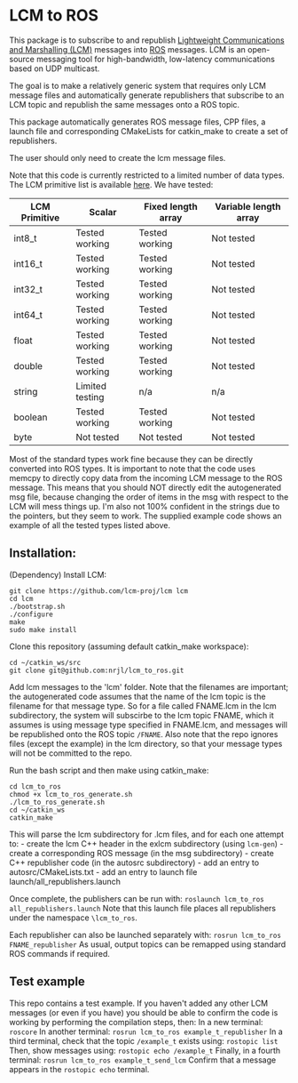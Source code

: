 # LCM to ROS

This package is to subscribe to and republish [Lightweight Communications and Marshalling (LCM)](https://lcm-proj.github.io/) messages into [ROS](http://wiki.ros.org/) messages. LCM is an open-source messaging tool for high-bandwidth, low-latency communications based on UDP multicast.

The goal is to make a relatively generic system that requires only LCM message files and automatically generate republishers that subscribe to an LCM topic and republish the same messages onto a ROS topic.

This package automatically generates ROS message files, CPP files, a launch file and corresponding CMakeLists for catkin_make to create a set of republishers.

The user should only need to create the lcm message files.

Note that this code is currently restricted to a limited number of data types. The LCM primitive list is available [here](https://lcm-proj.github.io/type_specification.html#type_specification_primitives). We have tested:

| LCM Primitive | Scalar | Fixed length array | Variable length array |
| --- | --- | --- | --- |
| int8_t | Tested working | Tested working | Not tested |
| int16_t | Tested working | Tested working | Not tested |
| int32_t | Tested working | Tested working | Not tested |
| int64_t | Tested working | Tested working | Not tested |
| float | Tested working | Tested working | Not tested |
| double | Tested working | Tested working | Not tested |
| string | Limited testing | n/a | n/a |
| boolean | Tested working | Tested working | Not tested |
| byte | Not tested | Not tested | Not tested |

Most of the standard types work fine because they can be directly converted into ROS types. It is important to note that the code uses memcpy to directly copy data from the incoming LCM message to the ROS message. This means that you should NOT directly edit the autogenerated msg file, because changing the order of items in the msg with respect to the LCM will mess things up. I'm also not 100% confident in the strings due to the pointers, but they seem to work. The supplied example code shows an example of all the tested types listed above.


## Installation:

(Dependency) Install LCM:
```
git clone https://github.com/lcm-proj/lcm lcm
cd lcm
./bootstrap.sh
./configure
make
sudo make install
```

Clone this repository (assuming default catkin_make workspace):
```
cd ~/catkin_ws/src
git clone git@github.com:nrjl/lcm_to_ros.git
```

Add lcm messages to the 'lcm' folder. Note that the filenames are important; the autogenerated code assumes that the name of the lcm topic is the filename for that message type. So for a file called FNAME.lcm in the lcm subdirectory, the system will subscirbe to the lcm topic FNAME, which it assumes is using message type specified in FNAME.lcm, and messages will be republished onto the ROS topic `/FNAME`. Also note that the repo ignores files (except the example) in the lcm directory, so that your message types will not be committed to the repo.

Run the bash script and then make using catkin_make:
```
cd lcm_to_ros
chmod +x lcm_to_ros_generate.sh
./lcm_to_ros_generate.sh
cd ~/catkin_ws
catkin_make
```

This will parse the lcm subdirectory for .lcm files, and for each one attempt to:
    - create the lcm C++ header in the exlcm subdirectory (using `lcm-gen`)
    - create a corresponding ROS message (in the msg subdirectory)
    - create C++ republisher code (in the autosrc subdirectory)
    - add an entry to autosrc/CMakeLists.txt
    - add an entry to launch file launch/all_republishers.launch
    
Once complete, the publishers can be run with:
`roslaunch lcm_to_ros all_republishers.launch`
Note that this launch file places all republishers under the namespace `\lcm_to_ros`.

Each republisher can also be launched separately with:
`rosrun lcm_to_ros FNAME_republisher`
As usual, output topics can be remapped using standard ROS commands if required.

## Test example
This repo contains a test example. If you haven't added any other LCM messages (or even if you have) you should be able to confirm the code is working by performing the compilation steps, then:
In a new terminal:
`roscore`
In another terminal:
`rosrun lcm_to_ros example_t_republisher`
In a third terminal, check that the topic `/example_t` exists using:
`rostopic list`
Then, show messages using:
`rostopic echo /example_t`
Finally, in a fourth terminal:
`rosrun lcm_to_ros example_t_send_lcm`
Confirm that a message appears in the `rostopic echo` terminal.


